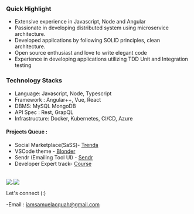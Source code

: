 
### Quick Highlight 
* Extensive experience in Javascript, Node and Angular
* Passionate in developing distributed system using microservice architecture.
* Developed applications by following SOLID principles, clean architecture.
* Open source enthusiast and love to write elegant code
* Experience in developing applications utilizing TDD  Unit and Integration testing


### Technology Stacks
- Language: Javascript, Node, Typescript
- Framework :  Angular++, Vue, React
- DBMS: MySQL MongoDB
- API Spec : Rest, GrapQL
- Infrastructure: Docker, Kubernetes, CI/CD, Azure

 #### Projects Queue :
- Social Marketplace(SaSS)- [Trenda] 
- VSCode theme - [Blonder]
- Sendr (Emailing Tool UI) - [Sendr]
- Developer Expert track- [Course]
 <br />

<a href="https://github.com/acquahsamuel">
  <img align="center" src="https://github-readme-stats.vercel.app/api?username=acquahsamuel&theme=nord&show_icons=true&count_private=true&hide=contribs&line_height=40" />
</a>

<a href="https://github.com/acquahsamuel">
  <img align="center" src="https://github-readme-stats.vercel.app/api/top-langs/?username=acquahsamuel&theme=nord&langs_count=4&hide=ejs" />
</a>

[Trenda]: https://trender-frontend.vercel.app
[website]: https://ng-news-qa1q6vlm8-acquahsamuel.vercel.app/profile
[sendr]: https://sendr-eight.vercel.app/
[linkedin]: https://www.linkedin.com/in/acquahsamuel
[blonder]: https://marketplace.visualstudio.com/items?itemName=acquahsamuel.blonder&ssr=false#overview
[course]: https://acquahsamuel.github.io/course-website/


Let's connect (:)

-Email : iamsamuelacquah@gmail.com
<!-- -Linkedin: [Linkedin]: https://www.linkedin.com/in/acquahsamuel -->
